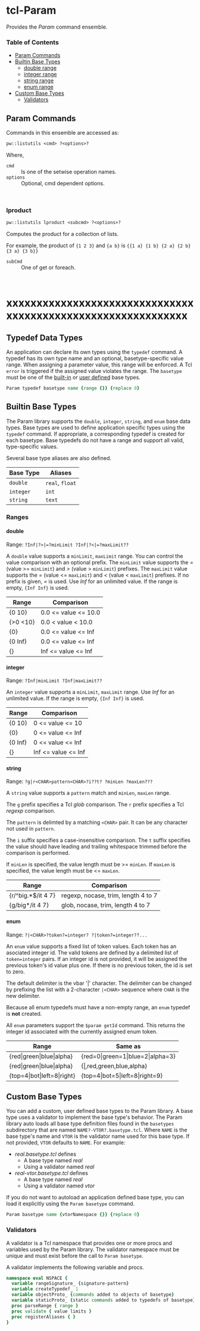 # tcl-Param

Provides the *Param* command ensemble.

### Table of Contents
* [Param Commands](#param-commands)
* [Builtin Base Types](#builtin-data-types)
  * [double range](#double)
  * [integer range](#integer)
  * [string range](#string)
  * [enum range](#enum)
* [Custom Base Types](#custom-base-types)
  * [Validators](#validators)


## Param Commands

Commands in this ensemble are accessed as:

```Tcl
pw::listutils <cmd> ?<options>?
```
Where,
<dl>
  <dt><code>cmd</code></dt>
  <dd>Is one of the setwise operation names.</dd>
  <dt><code>options</code></dt>
  <dd>Optional, cmd dependent options.</dd>
</dl>
<br/>

### lproduct

```Tcl
pw::listutils lproduct <subcmd> ?<options>?
```
Computes the product for a collection of lists.

For example, the product of `{1 2 3}` and `{a b}` is
`{{1 a} {1 b} {2 a} {2 b} {3 a} {3 b}}`

<dl>
  <dt><code>subCmd</code></dt>
  <dd>One of get or foreach.</dd>
</dl>
<br/>


# xxxxxxxxxxxxxxxxxxxxxxxxxxxxxxxxxxxxxxxxxxxxxxxxxxxxxxxxxxxxx


## Typedef Data Types

An application can declare its own types using the `typedef` command. A typedef
has its own type name and an optional, basetype-specific value range. When assigning
a parameter value, this range will be enforced. A Tcl `error` is triggered if
the assigned value violates the range. The `basetype` must be one of the [built-in](#base-data-types) or [user defined](#custom-base-types) base types.

```tcl
Param typedef basetype name {range {}} {replace 0}
```

## Builtin Base Types

The Param library supports the `double`, `integer`, `string`, and `enum` base data
types. Base types are used to define application specific types using the `typedef`
command. If appropriate, a corresponding typedef is created for each basetype. Base
typedefs do not have a range and support all valid, type-specific values.

Several base type aliases are also defined.

| Base Type | Aliases         |
| --------- | --------------- |
| `double`  | `real`, `float` |
| `integer` | `int`           |
| `string`  | `text`          |

### Ranges

#### double

Range: `?Inf|?>|=?minLimit ?Inf|?<|=?maxLimit??`

A `double` value supports a `minLimit`, `maxLimit` range. You can control the
value comparison with an optional prefix. The `minLimit` value supports the
*=* (value >= `minLimit`) and *>* (value > `minLimit`) prefixes. The `maxLimit` value
supports the *=* (value <= `maxLimit`) and *<* (value < `maxLimit`) prefixes. If no
prefix is given, *=* is used. Use *Inf* for an unlimited value. If the range is
empty, `{Inf Inf}` is used.

| Range     | Comparison           |
| --------- | -------------------- |
| {0 10}    | 0.0 <= value <= 10.0 |
| {>0 <10}  | 0.0 < value < 10.0   |
| {0}       | 0.0 <= value <= Inf  |
| {0 Inf}   | 0.0 <= value <= Inf  |
| {}        | Inf <= value <= Inf  |

#### integer

Range: `?Inf|minLimit ?Inf|maxLimit??`

An `integer` value supports a `minLimit`, `maxLimit` range. Use *Inf* for an
unlimited value. If the range is empty, `{Inf Inf}` is used.

| Range     | Comparison           |
| --------- | -------------------- |
| {0 10}    | 0 <= value <= 10     |
| {0}       | 0 <= value <= Inf    |
| {0 Inf}   | 0 <= value <= Inf    |
| {}        | Inf <= value <= Inf  |

#### string

Range: `?g|r<CHAR>pattern<CHAR>?i??t? ?minLen ?maxLen???`

A `string` value supports a `pattern` match and `minLen`, `maxLen` range.

The `g` prefix specifies a Tcl *glob* comparison.
The `r` prefix specifies a Tcl *regexp* comparison.

The `pattern` is delimted by a matching `<CHAR>` pair. It can be any character
not used in `pattern`.

The `i` suffix specifies a case-insensitive comparison.
The `t` suffix specifies the value should have leading and trailing whitespace
trimmed before the comparison is performed.

If `minLen` is specified, the value length must be >= `minLen`.
If `maxLen` is specified, the value length must be <= `maxLen`.


| Range              | Comparison                          |
| ------------------ | ----------------------------------- |
| {r/^big.*$/it 4 7} | regexp, nocase, trim, length 4 to 7 |
| {g/big*/it 4 7}    | glob, nocase, trim, length 4 to 7   |

#### enum

Range: `?|<CHAR>?token?=integer? ?|token?=integer??...`

An `enum` value supports a fixed list of token values. Each token has an
asociated integer id. The valid tokens are defined by a delimited list of
`token=integer` pairs. If an integer id is not provided, it will be
assigned the previous token's id value plus one. If there is no previous
token, the id is set to zero.

The default delimiter is the vbar '|' character. The delimiter can be changed
by prefixing the list with a 2-character `|<CHAR>` sequence where `CHAR` is
the new delimiter.

Because all enum typedefs must have a non-empty range, an `enum` typedef is
**not** created.

All `enum` parameters support the `$param getId` command. This returns the
integer id associated with the currently assigned enum token.

| Range                       | Same as                           |
| --------------------------- | --------------------------------- |
| {red\|green\|blue\|alpha}   | {red=0\|green=1\|blue=2\|alpha=3} |
| {red\|green\|blue\|alpha}   | {\|,red,green,blue,alpha}         |
| {top=4\|bot\|left=8\|right} | {top=4\|bot=5\|left=8\|right=9}   |

## Custom Base Types

You can add a custom, user defined base types to the Param library. A base type uses a validator
to implement the base type's behavior. The Param library auto loads all base type
definition files found in the `basetypes` subdirectory that are named
`NAME?-VTOR?.basetype.tcl`. Where `NAME` is the base type's name and `VTOR` is the
validator name used for this base type. If not provided, `VTOR` defaults to `NAME`.
For example:

* *real.basetype.tcl* defines
  * A base type named *real*
  * Using a validator named *real*
* *real-vtor.basetype.tcl* defines
  * A base type named *real*
  * Using a validator named *vtor*

If you do not want to autoload an application defined base type, you can load it
explicitly using the `Param basetype` command.

```tcl
Param basetype name {vtorNamespace {}} {replace 0}
```

### Validators

A validator is a Tcl namespace that provides one or more procs and variables used by the
Param library. The validator namespace must be unique and must exist before the call
to `Param basetype`.

A validator implements the following variable and procs.

```tcl
namespace eval NSPACE {
  variable rangeSignature_ {signature-pattern}                          ;# REQUIRED
  variable createTypedef_ 1                                             ;# OPTIONAL
  variable objectProto_ {commands added to objects of basetype}         ;# OPTIONAL
  variable staticProto_ {static commands added to typedefs of basetype} ;# OPTIONAL
  proc parseRange { range }                                             ;# REQUIRED
  proc validate { value limits }                                        ;# REQUIRED
  proc registerAliases { }                                              ;# OPTIONAL
}
```



<!--

```Tcl
pw::listutils lproduct get <list> ?<list> ...?
```
Returns the product as a list of sub-product lists.
<dl>
  <dt><code>list ?lists ...?</code></dt>
  <dd>One or more lists used used to compute the product.</dd>
</dl>
<br/>

```Tcl
pw::listutils lproduct foreach <varname> <list> ?<list> ...? <body>
```
Each sub-product is passed to the script defined by body using the specified
varname.

<dl>
  <dt><code>varname</code></dt>
  <dd>Name of the sub-product script variable.</dd>
  <dt><code>list ?lists ...?</code></dt>
  <dd>One or more lists used used to compute the product.</dd>
  <dt><code>body</code></dt>
  <dd>The script to execute for each sub-product.</dd>
</dl>
<br/>

### lmutate

```Tcl
pw::listutils lmutate <subcmd> ?<options>?
```
Computes the permutations of a list.

For example, the permutations of `{a b c}` are `{{a b c} {a c b} {b a c} {b c a}
{c b a} {c a b}}`.

<dl>
  <dt><code>subCmd</code></dt>
  <dd>One of get or foreach.</dd>
</dl>
<br/>

```Tcl
pw::listutils lmutate get <list>
```
Returns the permutations as a list of lists.
<dl>
  <dt><code>list</code></dt>
  <dd>The list to mutate.</dd>
</dl>
<br/>

```Tcl
pw::listutils lmutate foreach <varname> <list> <body>
```
Each permutation is passed to the script defined by body using the specified
varname.

<dl>
  <dt><code>varname</code></dt>
  <dd>Name of the permutation script variable.</dd>
  <dt><code>list</code></dt>
  <dd>The list to mutate.</dd>
  <dt><code>body</code></dt>
  <dd>The script to execute for each permutation.</dd>
</dl>
<br/>

### lunion

```Tcl
pw::listutils lunion ?<list> ...?
```
Returns the union of a collection of lists.

For example, the union of `{1 2 3}` and `{a b}` is `{1 2 3 a b}`.
<dl>
  <dt><code>list ...</code></dt>
  <dd>The lists used used to compute the union. If no lists are provided, an
  empty list is returned.</dd>
</dl>
<br/>

### lintersect

```Tcl
pw::listutils lintersect <list> <list> ?<list> ...?
```
Returns the intersection of a collection of lists.

For example, the intersection of `{1 2 3 a}` and `{a 2 z}` is `{a 2}`.
<dl>
  <dt><code>list</code></dt>
  <dd>Two or more lists used used to compute the intersection.</dd>
</dl>
<br/>

### lsubtract

```Tcl
pw::listutils lsubtract <list> <list> ?<list> ...?
```
Returns the left-to-rigth subtraction of a collection of lists.

For example, the subtraction of `{1 2 3 a}` and `{a 2 z}` is `{1 3}`.
<dl>
  <dt><code>list</code></dt>
  <dd>Two or more lists used used to compute the subtraction.</dd>
</dl>
<br/>

### lsymmetricdiff

```Tcl
pw::listutils lsymmetricdiff <list> <list> ?<list> ...?
```
Returns the symmetric difference of a collection of lists. A symmetric
difference of A and B is equivalent to ((A subtract B) union (B subtract A)).

For example, the symmetric difference of `{1 2 3 a}` and `{a 2 z}` is `{1 3 z}`.
<dl>
  <dt><code>list</code></dt>
  <dd>Two or more lists used used to compute the symmetricdifference.</dd>
</dl>
<br/>

### lissubset

```Tcl
pw::listutils lissubset <superlist> <sublist> ?<sublist> ...?
```
Returns true if all sublist lists are a subset of superlist.

For example, `{1 a}` is a sublist of `{1 2 3 a}`.
<dl>
  <dt><code>superlist</code></dt>
  <dd>The list to compare all sublists against.</dd>
  <dt><code>sublist</code></dt>
  <dd>One or more subset lists.</dd>
</dl>
<br/>

### lunique

```Tcl
pw::listutils lunique <list>
```
Returns a copy of list with all duplicates removed.

For example, `lunique {1 a b c 2 3 1 b 9}` returns `{1 a b c 2 3 9}`.
<dl>
  <dt><code>list</code></dt>
  <dd>The list to process.</dd>
</dl>
<br/>

### lremove

```Tcl
pw::listutils lremove <listvarname> <value> ?<options>?
```
Removes the requested value from the list. Returns nothing.

For example, `set lst {a b c d e} ; lremove lst c -sorted` sets `$lst` equal
to `{a b d e}`.
<dl>
  <dt><code>listvarname</code></dt>
  <dd>The list to process.</dd>
  <dt><code>value</code></dt>
  <dd>The value to remove from the list.</dd>
  <dt><code>options</code></dt>
  <dd>Any options supported by `lsearch <options> $lst $value`.</dd>
</dl>
<br/>

### lstitch

```Tcl
pw::listutils lstitch <list1> ?<list2>? ?<repeat>?
```
Returns a single list comprised of alternating values from the `list1` and
`list2`. The returned list will be the same length as `list1` and can be used
as a `dict`.

For example, `lstitch {1 2 3 4} {a b c d}` returns `{1 a 2 b 3 c 4 d}`.
<dl>
  <dt><code>list1</code></dt>
  <dd>The list of dict keys.</dd>
  <dt><code>list2</code></dt>
  <dd>The list of dict values.</dd>
  <dt><code>repeat</code></dt>
  <dd>If 1, `list2` will be repeated as needed to provide values for `list1`.
  If 0, any unmatched keys will have a value of {}. The default is 0.</dd>
</dl>
<br/>

### lshift

```Tcl
pw::listutils lshift <listvarname>
```
Removes the first item from list and returns it. The list is modifed by this
proc. If the list is empty, {} is returned.

For example, `set lst {1 2 3 4} ; lshift $lst` returns `1` and sets `$lst` equal
to `{2 3 4}`.
<dl>
  <dt><code>listvarname</code></dt>
  <dd>The list to process.</dd>
</dl>
<br/>



### pw::listutils Library Usage Examples

#### Example 1

```Tcl
    xxxx
```

[SetWiki]: http://en.wikipedia.org/wiki/Set_%28mathematics%29

-->
